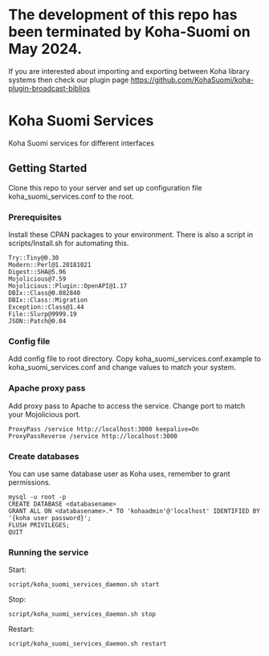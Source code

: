# The development of this repo has been terminated by Koha-Suomi on May 2024.
If you are interested about importing and exporting between Koha library systems then check our plugin page
https://github.com/KohaSuomi/koha-plugin-broadcast-biblios

# Koha Suomi Services

Koha Suomi services for different interfaces

## Getting Started

Clone this repo to your server and set up configuration file koha_suomi_services.conf to the root.

### Prerequisites

Install these CPAN packages to your environment. There is also a script in scripts/Install.sh for automating this. 

```
Try::Tiny@0.30
Modern::Perl@1.20181021
Digest::SHA@5.96
Mojolicious@7.59
Mojolicious::Plugin::OpenAPI@1.17
DBIx::Class@0.082840
DBIx::Class::Migration
Exception::Class@1.44
File::Slurp@9999.19
JSON::Patch@0.04
```

### Config file

Add config file to root directory. Copy koha_suomi_services.conf.example to koha_suomi_services.conf and change values to match your system.

### Apache proxy pass

Add proxy pass to Apache to access the service. Change port to match your Mojolicious port.

```
ProxyPass /service http://localhost:3000 keepalive=On
ProxyPassReverse /service http://localhost:3000
```

### Create databases

You can use same database user as Koha uses, remember to grant permissions.

```
mysql -u root -p
CREATE DATABASE <databasename>
GRANT ALL ON <databasename>.* TO 'kohaadmin'@'localhost' IDENTIFIED BY '{koha user password}';
FLUSH PRIVILEGES;
QUIT
```

### Running the service

Start:

```
script/koha_suomi_services_daemon.sh start
```

Stop:

```
script/koha_suomi_services_daemon.sh stop
```

Restart: 

```
script/koha_suomi_services_daemon.sh restart
```
